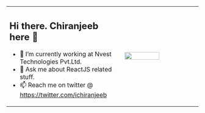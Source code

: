 
<style>
td{
   border:0px;
}
 tr{
 border:0px;
 }
</style>

<table style="border:0px;">
 <tr style="border:0px;">
    <td width="60%" style="border:0px;">
     <h2>Hi there. Chiranjeeb here 👋</h2>

- 🔭 I’m currently working at Nvest Technologies Pvt.Ltd.
- 💬 Ask me about ReactJS related stuff.
- 📫 Reach me on twitter @ https://twitter.com/ichiranjeeb
  </td>
    <td width="40%" style="border:0px;"><img width="70%" src="https://media4.giphy.com/media/eNAsjO55tPbgaor7ma/giphy.gif?cid=790b761188117e659f5fc5ee13a9d60f98201ef17a234c9f&rid=giphy.gif&ct=s"/></td>
 </tr>
</table>

